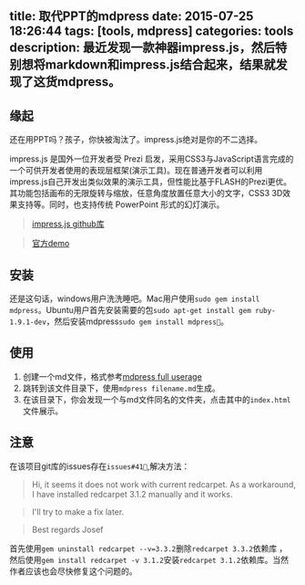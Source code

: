 title: 取代PPT的mdpress
date: 2015-07-25 18:26:44
tags: [tools, mdpress]
categories: tools
description: 最近发现一款神器impress.js，然后特别想将markdown和impress.js结合起来，结果就发现了这货mdpress。
---

## 缘起

还在用PPT吗？孩子，你快被淘汰了。impress.js绝对是你的不二选择。

impress.js 是国外一位开发者受 Prezi 启发，采用CSS3与JavaScript语言完成的一个可供开发者使用的表现层框架(演示工具)。现在普通开发者可以利用impress.js自己开发出类似效果的演示工具，但性能比基于FLASH的Prezi更优。其功能包括画布的无限旋转与缩放，任意角度放置任意大小的文字，CSS3 3D效果支持等。同时，也支持传统 PowerPoint 形式的幻灯演示。

> [impress.js github库](https://github.com/bartaz/impress.js)

> [官方demo](http://bartaz.github.com/impress.js)

## 安装

还是这句话，windows用户洗洗睡吧。Mac用户使用`sudo gem install mdpress`。Ubuntu用户首先安装需要的包`sudo apt-get install gem ruby-1.9.1-dev`，然后安装mdpress`sudo gem install mdpress`。

## 使用

1. 创建一个md文件，格式参考[mdpress full userage](http://egonschiele.github.io/mdpress/)
2. 跳转到该文件目录下，使用`mdpress filename.md`生成。
3. 在该目录下，你会发现一个与md文件同名的文件夹，点击其中的`index.html`文件展示。

## 注意

在该项目git库的issues存在`issues#41`,解决方法：

> Hi,
it seems it does not work with current redcarpet. As a workaround, I have installed redcarpet 3.1.2 manually and it works.

>I'll try to make a fix later.

>Best regards
>Josef

首先使用`gem uninstall redcarpet --v=3.3.2`删除`redcarpet 3.3.2`依赖库 ， 然后使用`gem install redcarpet -v 3.1.2`安装`redcarpet 3.1.2`依赖库。当然作者应该也会尽快修复这个问题的。









